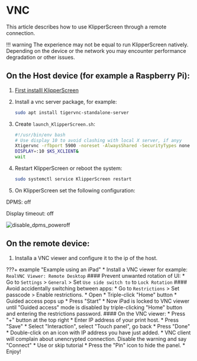 # VNC

This article describes how to use KlipperScreen through a remote connection.

!!! warning
    The experience may not be equal to run KlipperScreen natively.
    Depending on the device or the network you may encounter performance degradation or other issues.

##  On the Host device (for example a Raspberry Pi):


1. [First installl KlipperScreen](Installation.md)
2. Install a vnc server package, for example:
    ```bash
    sudo apt install tigervnc-standalone-server
    ```
3. Create `launch_KlipperScreen.sh`:

    ```bash
    #!/usr/bin/env bash
    # Use display 10 to avoid clashing with local X server, if anyy
    Xtigervnc -rfbport 5900 -noreset -AlwaysShared -SecurityTypes none :10&
    DISPLAY=:10 $KS_XCLIENT&
    wait
    ```
4. Restart KlipperScreen or reboot the system:
    ```bash
    sudo systemctl service KlipperScreen restart
    ```
5. On KlipperScreen set the following configuration:

DPMS: off

Display timeout: off

![disable_dpms_poweroff](img/disable_dpms_poweroff.png)

## On the remote device:

1. Installa a VNC viewer and  configure it to the ip of the host.


???+ example "Example using an iPad"
    * Install a VNC viewer for example: `RealVNC Viewer: Remote Desktop`
    #### Prevent unwanted rotation of UI:
    * Go to `Settings` > `General` >  Set `Use side switch to` to `Lock Rotation`
    #### Avoid accidentally switching between apps:
    * Go to `Restrictions` > Set passcode > Enable restrictions.
    * Open
    * Triple-click "Home" button
    * Guided access pops up
    * Press "Start"
    * Now iPad is locked to VNC viewer until "Guided access" mode is disabled by triple-clicking "Home" button and entering the restrictions password.
    #### On the VNC viewer:
    * Press "+" button at the top right
    * Enter IP address of your print host.
    * Press "Save"
    * Select "Interaction", select "Touch panel", go back
    * Press "Done"
    * Double-click on an icon with IP address you have just added.
    * VNC client will complain about unencrypted connection. Disable the warning and say "Connect"
    * Use or skip tutorial
    * Press the "Pin" icon to hide the panel.
    * Enjoy!
